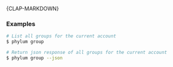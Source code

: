 {CLAP-MARKDOWN}
### Examples

```sh
# List all groups for the current account
$ phylum group

# Return json response of all groups for the current account
$ phylum group --json
```

